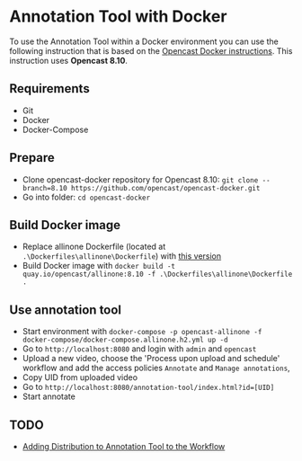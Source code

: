 # Annotation Tool with Docker

To use the Annotation Tool within a Docker environment you can use the following instruction that is based on the [Opencast Docker instructions](https://github.com/opencast/opencast-docker).
This instruction uses **Opencast 8.10**.

## Requirements
- Git
- Docker
- Docker-Compose

## Prepare
- Clone opencast-docker repository for Opencast 8.10: `git clone --branch=8.10 https://github.com/opencast/opencast-docker.git`
- Go into folder: `cd opencast-docker`

## Build Docker image

- Replace allinone Dockerfile (located at `.\Dockerfiles\allinone\Dockerfile`) with [this version](docker-environment.8.10.Dockerfile)
- Build Docker image with `docker build -t quay.io/opencast/allinone:8.10 -f .\Dockerfiles\allinone\Dockerfile .`

## Use annotation tool

- Start environment with `docker-compose -p opencast-allinone -f docker-compose/docker-compose.allinone.h2.yml up -d`
- Go to `http://localhost:8080` and login with `admin` and `opencast`
- Upload a new video, choose the 'Process upon upload and schedule' workflow and add the access policies `Annotate` and `Manage annotations`, 
- Copy UID from uploaded video
- Go to `http://localhost:8080/annotation-tool/index.html?id=[UID]`
- Start annotate

## TODO

* [Adding Distribution to Annotation Tool to the Workflow](opencast-installation.md#adding-distribution-to-annotation-tool-to-the-workflow)
